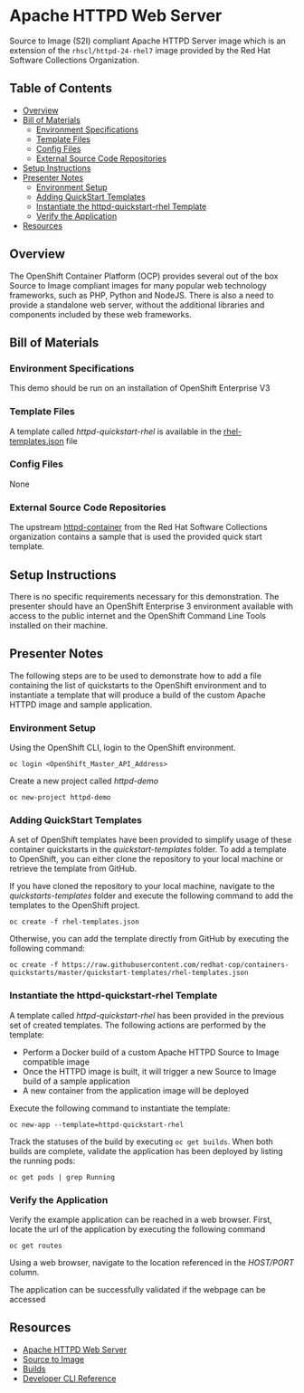 # Apache HTTPD Web Server

Source to Image (S2I) compliant Apache HTTPD Server image which is an extension of the `rhscl/httpd-24-rhel7` image provided by the Red Hat Software Collections Organization.

## Table of Contents

* [Overview](#overview)
* [Bill of Materials](#bill-of-materials)
	* [Environment Specifications](#environment-specifications)
	* [Template Files](#template-files)
	* [Config Files](#config-files)
	* [External Source Code Repositories](#external-source-code-repositories)
* [Setup Instructions](#setup-instructions)
* [Presenter Notes](#presenter-notes)
	* [Environment Setup](#environment-setup)
	* [Adding QuickStart Templates](#adding-quickstart-templates)
	* [Instantiate the httpd-quickstart-rhel Template](#instantiate-the-httpd-quickstart-rhel-template)
	* [Verify the Application](#verify-the-application)
* [Resources](#resources)


## Overview

The OpenShift Container Platform (OCP) provides several out of the box Source to Image compliant images for many popular web technology frameworks, such as PHP, Python and NodeJS. There is also a need to provide a standalone web server, without the additional libraries and components included by these web frameworks.

## Bill of Materials

### Environment Specifications

This demo should be run on an installation of OpenShift Enterprise V3

### Template Files

A template called *httpd-quickstart-rhel* is available in the [rhel-templates.json](../quickstart-templates/rhel-templates.json) file

### Config Files

None

### External Source Code Repositories

The upstream [httpd-container](https://github.com/sclorg/httpd-container/tree/master/2.4) from the Red Hat Software Collections organization contains a sample that is used the provided quick start template.

## Setup Instructions

There is no specific requirements necessary for this demonstration. The presenter should have an OpenShift Enterprise 3 environment available with access to the public internet and the OpenShift Command Line Tools installed on their machine.

## Presenter Notes

The following steps are to be used to demonstrate how to add a file containing the list of quickstarts to the OpenShift environment and to instantiate a template that will produce a build of the custom Apache HTTPD image and sample application.

### Environment Setup

Using the OpenShift CLI, login to the OpenShift environment.

```
oc login <OpenShift_Master_API_Address>
```

Create a new project called *httpd-demo*

```
oc new-project httpd-demo
```

### Adding QuickStart Templates

A set of OpenShift templates have been provided to simplify usage of these container quickstarts in the *quickstart-templates* folder. To add a template to OpenShift, you can either clone the repository to your local machine or retrieve the template from GitHub.

If you have cloned the repository to your local machine, navigate to the *quickstarts-templates* folder and execute the following command to add the templates to the OpenShift project.

```
oc create -f rhel-templates.json
```

Otherwise, you can add the template directly from GitHub by executing the following command:

```
oc create -f https://raw.githubusercontent.com/redhat-cop/containers-quickstarts/master/quickstart-templates/rhel-templates.json
```

### Instantiate the httpd-quickstart-rhel Template

A template called *httpd-quickstart-rhel* has been provided in the previous set of created templates. The following actions are performed by the template:

* Perform a Docker build of a custom Apache HTTPD Source to Image compatible image
* Once the HTTPD image is built, it will trigger a new Source to Image build of a sample application
* A new container from the application image will be deployed

Execute the following command to instantiate the template:

```
oc new-app --template=httpd-quickstart-rhel
```

Track the statuses of the build by executing `oc get builds`. When both builds are complete, validate the application has been deployed by listing the running pods:

```
oc get pods | grep Running
```

### Verify the Application

Verify the example application can be reached in a web browser. First, locate the url of the application by executing the following command

```
oc get routes
```

Using a web browser, navigate to the location referenced in the *HOST/PORT* column.

The application can be successfully validated if the webpage can be accessed

## Resources
* [Apache HTTPD Web Server](https://httpd.apache.org/)
* [Source to Image](https://docs.openshift.com/enterprise/latest/architecture/core_concepts/builds_and_image_streams.html#source-build)
* [Builds](https://docs.openshift.com/enterprise/latest/dev_guide/builds.html)
* [Developer CLI Reference](https://docs.openshift.com/enterprise/latest/cli_reference/basic_cli_operations.html)
